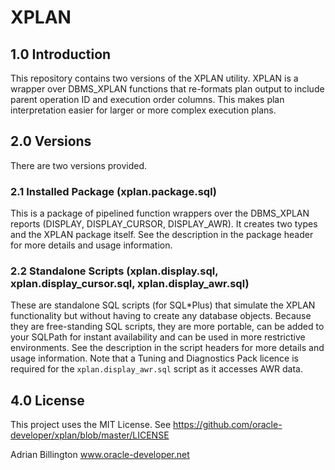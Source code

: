 
# XPLAN

## 1.0 Introduction
This repository contains two versions of the XPLAN utility. XPLAN is a wrapper over DBMS_XPLAN functions that re-formats plan output to include parent operation ID and execution order columns. This makes plan interpretation easier for larger or more complex execution plans.

## 2.0 Versions
There are two versions provided.

### 2.1 Installed Package (xplan.package.sql)
This is a package of pipelined function wrappers over the DBMS_XPLAN reports (DISPLAY, DISPLAY_CURSOR, DISPLAY_AWR). It creates two types and the XPLAN package itself. See the description in the package header for more details and usage information.

### 2.2 Standalone Scripts (xplan.display.sql, xplan.display_cursor.sql, xplan.display_awr.sql)
These are standalone SQL scripts (for SQL*Plus) that simulate the XPLAN functionality but without having to create any database objects. Because they are free-standing SQL scripts, they are more portable, can be added to your SQLPath for instant availability and can be used in more restrictive environments.  See the description in the script headers for more details and usage information. Note that a Tuning and Diagnostics Pack licence is required for the `xplan.display_awr.sql` script as it accesses AWR data.

## 4.0 License
This project uses the MIT License.
See https://github.com/oracle-developer/xplan/blob/master/LICENSE

Adrian Billington
www.oracle-developer.net